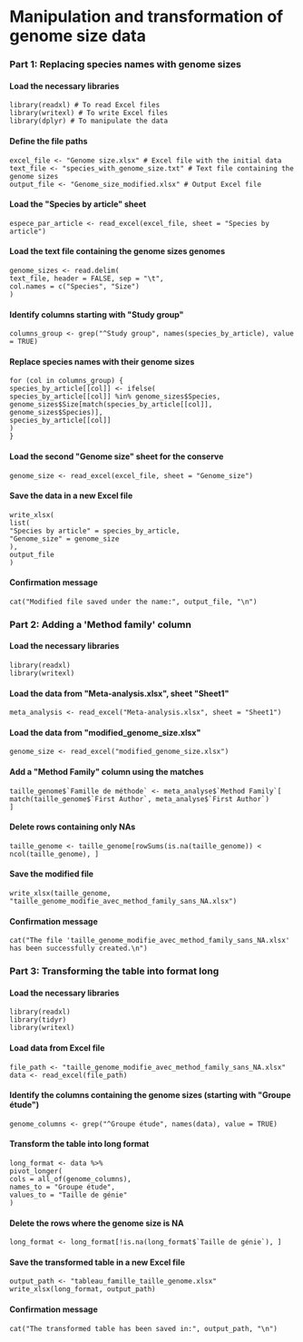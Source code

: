 # Manipulation and transformation of genome size data

### **Part 1: Replacing species names with genome sizes**

#### Load the necessary libraries
```
library(readxl) # To read Excel files
library(writexl) # To write Excel files
library(dplyr) # To manipulate the data
```
#### Define the file paths
```
excel_file <- "Genome size.xlsx" # Excel file with the initial data
text_file <- "species_with_genome_size.txt" # Text file containing the genome sizes
output_file <- "Genome_size_modified.xlsx" # Output Excel file
```
#### Load the "Species by article" sheet
```
espece_par_article <- read_excel(excel_file, sheet = "Species by article")
```
#### Load the text file containing the genome sizes genomes
```
genome_sizes <- read.delim(
text_file, header = FALSE, sep = "\t",
col.names = c("Species", "Size")
)
```
#### Identify columns starting with "Study group"
```
columns_group <- grep("^Study group", names(species_by_article), value = TRUE)
```
#### Replace species names with their genome sizes
```
for (col in columns_group) {
species_by_article[[col]] <- ifelse(
species_by_article[[col]] %in% genome_sizes$Species,
genome_sizes$Size[match(species_by_article[[col]], genome_sizes$Species)],
species_by_article[[col]]
)
}
```
#### Load the second "Genome size" sheet for the conserve
```
genome_size <- read_excel(excel_file, sheet = "Genome_size")
```
#### Save the data in a new Excel file
```
write_xlsx(
list(
"Species by article" = species_by_article,
"Genome_size" = genome_size
),
output_file
)
```
#### Confirmation message
```
cat("Modified file saved under the name:", output_file, "\n")
```
### Part 2: Adding a 'Method family' column

#### Load the necessary libraries
```
library(readxl)
library(writexl)
```
#### Load the data from "Meta-analysis.xlsx", sheet "Sheet1"
```
meta_analysis <- read_excel("Meta-analysis.xlsx", sheet = "Sheet1")
```
#### Load the data from "modified_genome_size.xlsx"
```
genome_size <- read_excel("modified_genome_size.xlsx")
```
#### Add a "Method Family" column using the matches
```
taille_genome$`Famille de méthode` <- meta_analyse$`Method Family`[
match(taille_genome$`First Author`, meta_analyse$`First Author`)
]
```
#### Delete rows containing only NAs
```
taille_genome <- taille_genome[rowSums(is.na(taille_genome)) < ncol(taille_genome), ]
```
#### Save the modified file
```
write_xlsx(taille_genome, "taille_genome_modifie_avec_method_family_sans_NA.xlsx")
```
#### Confirmation message
```
cat("The file 'taille_genome_modifie_avec_method_family_sans_NA.xlsx' has been successfully created.\n")
```
### Part 3: Transforming the table into format long

#### Load the necessary libraries
```
library(readxl)
library(tidyr)
library(writexl)
```
#### Load data from Excel file
```
file_path <- "taille_genome_modifie_avec_method_family_sans_NA.xlsx"
data <- read_excel(file_path)
```
#### Identify the columns containing the genome sizes (starting with "Groupe étude")
```
genome_columns <- grep("^Groupe étude", names(data), value = TRUE)
```
#### Transform the table into long format
```
long_format <- data %>%
pivot_longer(
cols = all_of(genome_columns),
names_to = "Groupe étude",
values_to = "Taille de génie"
)
```
#### Delete the rows where the genome size is NA
```
long_format <- long_format[!is.na(long_format$`Taille de génie`), ]
```
#### Save the transformed table in a new Excel file
```
output_path <- "tableau_famille_taille_genome.xlsx"
write_xlsx(long_format, output_path)
```
#### Confirmation message
```
cat("The transformed table has been saved in:", output_path, "\n")
```
